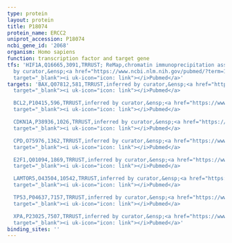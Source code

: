 ```yaml
---
type: protein
layout: protein
title: P18074
protein_name: ERCC2
uniprot_accession: P18074
ncbi_gene_id: '2068'
organism: Homo sapiens
function: transcription factor and target gene
tfs: 'HIF1A,Q16665,3091,TRRUST; ReMap,chromatin immunoprecipitation assay; inferred
  by curator,&ensp;<a href="https://www.ncbi.nlm.nih.gov/pubmed/?term=19934262%5Buid%5D"
  target="_blank"><i uk-icon="icon: link"></i>Pubmed</a>'
targets: 'BAX,Q07812,581,TRRUST,inferred by curator,&ensp;<a href="https://www.ncbi.nlm.nih.gov/pubmed/?term=22387547%5Buid%5D"
  target="_blank"><i uk-icon="icon: link"></i>Pubmed</a>

  BCL2,P10415,596,TRRUST,inferred by curator,&ensp;<a href="https://www.ncbi.nlm.nih.gov/pubmed/?term=22387547%5Buid%5D"
  target="_blank"><i uk-icon="icon: link"></i>Pubmed</a>

  CDKN1A,P38936,1026,TRRUST,inferred by curator,&ensp;<a href="https://www.ncbi.nlm.nih.gov/pubmed/?term=22387547%5Buid%5D"
  target="_blank"><i uk-icon="icon: link"></i>Pubmed</a>

  CPD,O75976,1362,TRRUST,inferred by curator,&ensp;<a href="https://www.ncbi.nlm.nih.gov/pubmed/?term=12713809%5Buid%5D"
  target="_blank"><i uk-icon="icon: link"></i>Pubmed</a>

  E2F1,Q01094,1869,TRRUST,inferred by curator,&ensp;<a href="https://www.ncbi.nlm.nih.gov/pubmed/?term=9400991%5Buid%5D"
  target="_blank"><i uk-icon="icon: link"></i>Pubmed</a>

  LAMTOR5,O43504,10542,TRRUST,inferred by curator,&ensp;<a href="https://www.ncbi.nlm.nih.gov/pubmed/?term=22387547%5Buid%5D"
  target="_blank"><i uk-icon="icon: link"></i>Pubmed</a>

  TP53,P04637,7157,TRRUST,inferred by curator,&ensp;<a href="https://www.ncbi.nlm.nih.gov/pubmed/?term=22387547%5Buid%5D"
  target="_blank"><i uk-icon="icon: link"></i>Pubmed</a>

  XPA,P23025,7507,TRRUST,inferred by curator,&ensp;<a href="https://www.ncbi.nlm.nih.gov/pubmed/?term=24953096%5Buid%5D"
  target="_blank"><i uk-icon="icon: link"></i>Pubmed</a>'
binding_sites: ''
---
```

